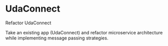 # UdaConnect
Refactor UdaConnect

Take an existing app (UdaConnect) and refactor microservice architecture while implementing message passing strategies.

